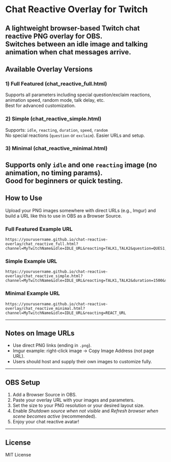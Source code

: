 # Chat Reactive Overlay for Twitch
A lightweight browser-based Twitch chat reactive PNG overlay for OBS.  
Switches between an idle image and talking animation when chat messages arrive.
---
## Available Overlay Versions
### 1) Full Featured (chat_reactive_full.html)  
Supports all parameters including special question/exclaim reactions, animation speed, random mode, talk delay, etc.  
Best for advanced customization.
### 2) Simple (chat_reactive_simple.html)  
Supports: `idle`, `reacting`, `duration`, `speed`, `random`  
No special reactions (`question` or `exclaim`). Easier URLs and setup.
### 3) Minimal (chat_reactive_minimal.html)  
Supports only `idle` and one `reacting` image (no animation, no timing params).  
Good for beginners or quick testing.
---
## How to Use
Upload your PNG images somewhere with direct URLs (e.g., Imgur) and build a URL like this to use in OBS as a Browser Source.
### Full Featured Example URL
```
https://yourusername.github.io/chat-reactive-overlay/chat_reactive_full.html?channel=MyTwitchName&idle=IDLE_URL&reacting=TALK1,TALK2&question=QUES1,QUES2&exclaim=EXCL1,EXCL2&duration=1500&speed=150&random=true&talkdelay=3000
```
### Simple Example URL
```
https://yourusername.github.io/chat-reactive-overlay/chat_reactive_simple.html?channel=MyTwitchName&idle=IDLE_URL&reacting=TALK1,TALK2&duration=1500&speed=150&random=true
```
### Minimal Example URL
```
https://yourusername.github.io/chat-reactive-overlay/chat_reactive_minimal.html?channel=MyTwitchName&idle=IDLE_URL&reacting=REACT_URL
```
---
## Notes on Image URLs
- Use direct PNG links (ending in `.png`).  
- Imgur example: right-click image → Copy Image Address (not page URL).  
- Users should host and supply their own images to customize fully.
---
## OBS Setup
1. Add a Browser Source in OBS.  
2. Paste your overlay URL with your images and parameters.  
3. Set the size to your PNG resolution or your desired layout size.  
4. Enable *Shutdown source when not visible* and *Refresh browser when scene becomes active* (recommended).  
5. Enjoy your chat reactive avatar!
---
## License

MIT License

